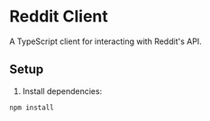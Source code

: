 # Reddit Client

A TypeScript client for interacting with Reddit's API.

## Setup

1. Install dependencies:
```bash
npm install
```